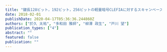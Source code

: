 ```yaml
---
title: "鍵長128ビット，192ビット，256ビットの軽量暗号CLEFIAに対するスキャンベース攻撃手法"
date: 2018-02-01
publishDate: 2020-04-17T05:36:36.244860Z
authors: ["於久 太祐", "多和田 雅師", "柳澤 政生", "戸川 望"]
publication_types: ["4"]
abstract: ""
featured: false
publication: ""
---
```


